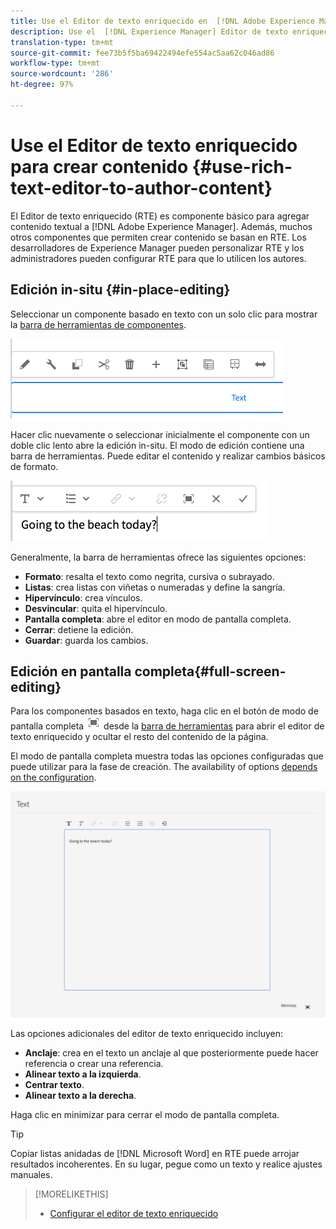 ```yaml
---
title: Use el Editor de texto enriquecido en  [!DNL Adobe Experience Manager] para crear contenido
description: Use el  [!DNL Experience Manager] Editor de texto enriquecido para crear contenido.
translation-type: tm+mt
source-git-commit: fee73b5f5ba69422494efe554ac5aa62c046ad86
workflow-type: tm+mt
source-wordcount: '286'
ht-degree: 97%

---
```



# Use el Editor de texto enriquecido para crear contenido {#use-rich-text-editor-to-author-content}

El Editor de texto enriquecido (RTE) es componente básico para agregar contenido textual a [!DNL Adobe Experience Manager]. Además, muchos otros componentes que permiten crear contenido se basan en RTE. Los desarrolladores de Experience Manager pueden personalizar RTE y los administradores pueden configurar RTE para que lo utilicen los autores.

## Edición in-situ {#in-place-editing}

Seleccionar un componente basado en texto con un solo clic para mostrar la [barra de herramientas de componentes](/help/sites-cloud/authoring/fundamentals/editing-content.md#component-toolbar).

![La barra de herramientas de componentes](/help/sites-cloud/authoring/assets/editing-component-toolbar.png)

Hacer clic nuevamente o seleccionar inicialmente el componente con un doble clic lento abre la edición in-situ. El modo de edición contiene una barra de herramientas. Puede editar el contenido y realizar cambios básicos de formato.

![Edición local con RTE](/help/sites-cloud/authoring/assets/rte-in-place-editing.png)

Generalmente, la barra de herramientas ofrece las siguientes opciones:

* **Formato**: resalta el texto como negrita, cursiva o subrayado.
* **Listas**: crea listas con viñetas o numeradas y define la sangría.
* **Hipervínculo**: crea vínculos.
* **Desvincular**: quita el hipervínculo.
* **Pantalla completa**: abre el editor en modo de pantalla completa.
* **Cerrar**: detiene la edición.
* **Guardar**: guarda los cambios.

## Edición en pantalla completa{#full-screen-editing}

Para los componentes basados en texto, haga clic en el botón de modo de pantalla completa ![RTE de pantalla completa](/help/sites-cloud/authoring/assets/editing-full-screen.png) desde la [barra de herramientas](/help/sites-cloud/authoring/fundamentals/editing-content.md#component-toolbar) para abrir el editor de texto enriquecido y ocultar el resto del contenido de la página.

El modo de pantalla completa muestra todas las opciones configuradas que puede utilizar para la fase de creación. The availability of options [depends on the configuration](/help/implementing/developing/extending/rich-text-editor.md).

![RTE en modo de pantalla completa](/help/sites-cloud/authoring/assets/rte-full-screen.png)

Las opciones adicionales del editor de texto enriquecido incluyen:

* **Anclaje**: crea en el texto un anclaje al que posteriormente puede hacer referencia o crear una referencia.
* **Alinear texto a la izquierda**.
* **Centrar texto**.
* **Alinear texto a la derecha**.

Haga clic en minimizar para cerrar el modo de pantalla completa.

>[!TIP]
>
>Copiar listas anidadas de [!DNL Microsoft Word] en RTE puede arrojar resultados incoherentes. En su lugar, pegue como un texto y realice ajustes manuales.

>[!MORELIKETHIS]
>
>* [Configurar el editor de texto enriquecido](/help/implementing/developing/extending/rich-text-editor.md)

